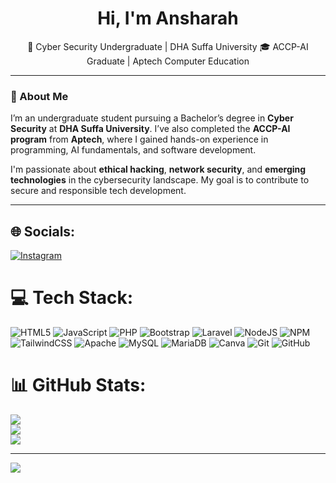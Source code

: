 <h1 align="center">Hi, I'm Ansharah</h1>

<p align="center">
  📍 Cyber Security Undergraduate | DHA Suffa University  
  🎓 ACCP-AI Graduate | Aptech Computer Education  
</p>

---

### 🧭 About Me

I’m an undergraduate student pursuing a Bachelor’s degree in **Cyber Security** at **DHA Suffa University**. I’ve also completed the **ACCP-AI program** from **Aptech**, where I gained hands-on experience in programming, AI fundamentals, and software development.

I'm passionate about **ethical hacking**, **network security**, and **emerging technologies** in the cybersecurity landscape. My goal is to contribute to secure and responsible tech development.

---

## 🌐 Socials:
[![Instagram](https://img.shields.io/badge/Instagram-%23E4405F.svg?logo=Instagram&logoColor=white)](https://instagram.com/ansharah_basir) 

# 💻 Tech Stack:
![HTML5](https://img.shields.io/badge/html5-%23E34F26.svg?style=for-the-badge&logo=html5&logoColor=white) ![JavaScript](https://img.shields.io/badge/javascript-%23323330.svg?style=for-the-badge&logo=javascript&logoColor=%23F7DF1E) ![PHP](https://img.shields.io/badge/php-%23777BB4.svg?style=for-the-badge&logo=php&logoColor=white) ![Bootstrap](https://img.shields.io/badge/bootstrap-%238511FA.svg?style=for-the-badge&logo=bootstrap&logoColor=white) ![Laravel](https://img.shields.io/badge/laravel-%23FF2D20.svg?style=for-the-badge&logo=laravel&logoColor=white) ![NodeJS](https://img.shields.io/badge/node.js-6DA55F?style=for-the-badge&logo=node.js&logoColor=white) ![NPM](https://img.shields.io/badge/NPM-%23CB3837.svg?style=for-the-badge&logo=npm&logoColor=white) ![TailwindCSS](https://img.shields.io/badge/tailwindcss-%2338B2AC.svg?style=for-the-badge&logo=tailwind-css&logoColor=white) ![Apache](https://img.shields.io/badge/apache-%23D42029.svg?style=for-the-badge&logo=apache&logoColor=white) ![MySQL](https://img.shields.io/badge/mysql-4479A1.svg?style=for-the-badge&logo=mysql&logoColor=white) ![MariaDB](https://img.shields.io/badge/MariaDB-003545?style=for-the-badge&logo=mariadb&logoColor=white) ![Canva](https://img.shields.io/badge/Canva-%2300C4CC.svg?style=for-the-badge&logo=Canva&logoColor=white) ![Git](https://img.shields.io/badge/git-%23F05033.svg?style=for-the-badge&logo=git&logoColor=white) ![GitHub](https://img.shields.io/badge/github-%23121011.svg?style=for-the-badge&logo=github&logoColor=white)
# 📊 GitHub Stats:
![](https://github-readme-stats.vercel.app/api?username=Ansharah-Basir&theme=transparent&hide_border=false&include_all_commits=false&count_private=false)<br/>
![](https://nirzak-streak-stats.vercel.app/?user=Ansharah-Basir&theme=transparent&hide_border=false)<br/>
![](https://github-readme-stats.vercel.app/api/top-langs/?username=Ansharah-Basir&theme=transparent&hide_border=false&include_all_commits=false&count_private=false&layout=compact)

---
[![](https://visitcount.itsvg.in/api?id=Ansharah-Basir&icon=0&color=0)](https://visitcount.itsvg.in)

<!-- Proudly created with GPRM ( https://gprm.itsvg.in ) -->
